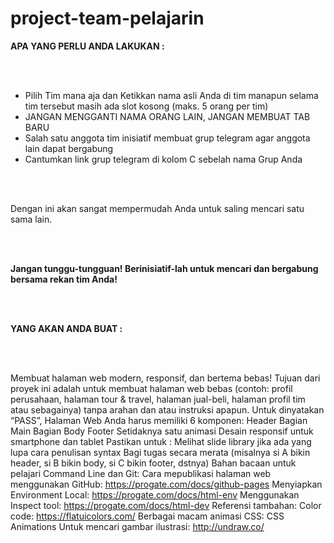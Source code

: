 # project-team-pelajarin

<b>APA YANG PERLU ANDA LAKUKAN :</b>

<br><br>

<ul>
  <li>Pilih Tim mana aja dan Ketikkan nama asli Anda di tim manapun selama tim tersebut masih ada slot kosong (maks. 5 orang per tim)</li>
  <li>JANGAN MENGGANTI NAMA ORANG LAIN, JANGAN MEMBUAT TAB BARU</li>
  <li>Salah satu anggota tim inisiatif membuat grup telegram agar anggota lain dapat bergabung</li>
  <li>Cantumkan link grup telegram di kolom C sebelah nama Grup Anda</li>
</ul>

<br><br>

Dengan ini akan sangat mempermudah Anda untuk saling mencari satu sama lain.

<br><br>

<b>Jangan tunggu-tungguan! Berinisiatif-lah untuk mencari  dan bergabung bersama rekan tim Anda!</b>

<br><br>

<b>YANG AKAN ANDA BUAT :</b>

<br><br>

Membuat halaman web modern, responsif, dan bertema bebas!
Tujuan dari proyek ini adalah untuk membuat halaman web bebas (contoh: profil perusahaan, halaman tour & travel, halaman jual-beli, halaman profil tim atau sebagainya) tanpa arahan dan atau instruksi apapun.
Untuk dinyatakan “PASS”, Halaman Web Anda harus memiliki 6 komponen:
Header
Bagian Main
Bagian Body
Footer
Setidaknya satu animasi
Desain responsif untuk smartphone dan tablet
Pastikan untuk :
Melihat slide library jika ada yang lupa cara penulisan syntax
Bagi tugas secara merata (misalnya si A bikin header, si B bikin body, si C bikin footer, dstnya)
Bahan bacaan untuk pelajari Command Line dan Git: 
Cara mepublikasi halaman web menggunakan GitHub: https://progate.com/docs/github-pages
Menyiapkan Environment Local: https://progate.com/docs/html-env
Menggunakan Inspect tool: https://progate.com/docs/html-dev
Referensi tambahan:
Color code: https://flatuicolors.com/ 
Berbagai macam animasi CSS: CSS Animations
Untuk mencari gambar ilustrasi: http://undraw.co/
